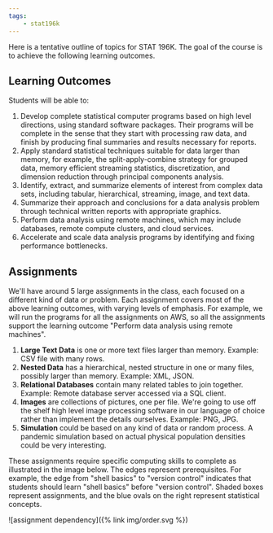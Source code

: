 ```yaml
---
tags:
    - stat196k
---
```


Here is a tentative outline of topics for STAT 196K.
The goal of the course is to achieve the following learning outcomes.


## Learning Outcomes

Students will be able to:

1. Develop complete statistical computer programs based on high level directions, using standard software packages. 
    Their programs will be complete in the sense that they start with processing raw data, and finish by producing final summaries and results necessary for reports.
3. Apply standard statistical techniques suitable for data larger than memory, for example, the split-apply-combine strategy for grouped data, memory efficient streaming statistics, discretization, and dimension reduction through principal components analysis.
4. Identify, extract, and summarize elements of interest from complex data sets, including tabular, hierarchical, streaming, image, and text data.
2. Summarize their approach and conclusions for a data analysis problem through technical written reports with appropriate graphics.
5. Perform data analysis using remote machines, which may include databases, remote compute clusters, and cloud services.
6. Accelerate and scale data analysis programs by identifying and fixing performance bottlenecks.


## Assignments

We'll have around 5 large assignments in the class, each focused on a different kind of data or problem.
Each assignment covers most of the above learning outcomes, with varying levels of emphasis.
For example, we will run the programs for all the assignments on AWS, so all the assignments support the learning outcome "Perform data analysis using remote machines".

1. __Large Text Data__ is one or more text files larger than memory.
    Example: CSV file with many rows.
2. __Nested Data__ has a hierarchical, nested structure in one or many files, possibly larger than memory.
    Example: XML, JSON.
3. __Relational Databases__ contain many related tables to join together.
    Example: Remote database server accessed via a SQL client.
4. __Images__ are collections of pictures, one per file.
    We're going to use off the shelf high level image processing software in our language of choice rather than implement the details ourselves.
    Example: PNG, JPG.
5. __Simulation__ could be based on any kind of data or random process.
    A pandemic simulation based on actual physical population densities could be very interesting.

These assignments require specific computing skills to complete as illustrated in the image below.
The edges represent prerequisites.
For example, the edge from "shell basics" to "version control" indicates that students should learn "shell basics" before "version control".
Shaded boxes represent assignments, and the blue ovals on the right represent statistical concepts.

![assignment dependency]({% link img/order.svg %})

